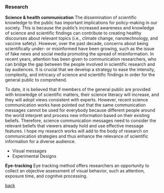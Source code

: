 

<script src="/node_modules/readmore-js/readmore.min.js"></script>


### Research 

**Science & health communication**
The dissemination of scientific knowledge to the public has important implications for policy-making in our society. This is because the public’s increased awareness and knowledge of science and scientific findings can contribute to creating healthy discourses about relevant topics (i.e., climate change, nanotechnology, and vaccine safety). However, over the past decade, concerns about being scientifically under- or misinformed have been growing, such as the issue of fake news and social media promoting the spread of misinformation. In recent years, attention has been given to communication researchers, who can bridge the gap between the people involved in scientific research and lay audiences. It is crucial that we develop a strategy to ease the intensity, complexity, and intricacy of science and scientific findings in order for the general public to comprehend.

To date, it is believed that if members of the general public are provided with knowledge of scientific matters, their science literacy will increase, and they will adopt views consistent with experts. However, recent science communication works have pointed out that the same communication messages cannot be used for everybody because different people around the world interpret and process new information based on their existing beliefs. Therefore, science communication messages need to consider the relevant beliefs that viewers already hold and use effective message features. I hope my research works will add to the body of research on communication strategies and thus enhance the relevance of scientific information for a diverse audience.

* Visual messages 
* Experimental Designs 

**Eye-tracking**
Eye tracking method offers researchers an opportunity to collect an objective assessment of visual behavior, such as attention, exposure time, and cognitve processing. 






[back](./)
